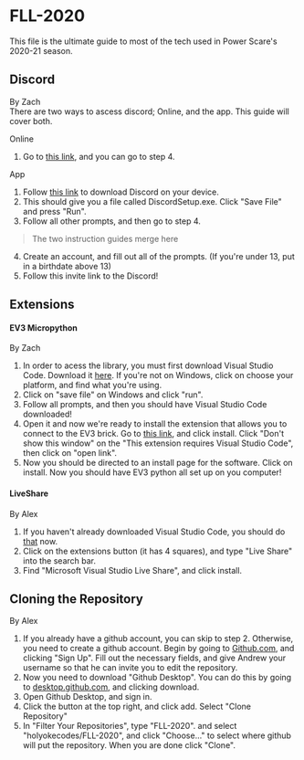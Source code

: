 # FLL-2020
This file is the ultimate guide to most of the tech used in Power Scare's 2020-21 season.

## Discord

By Zach  
There are two ways to ascess discord; Online, and the app. This guide will cover both.

Online
1. Go to [this link](https://discord.com/registration), and you can go to step 4.  

App
1. Follow [this link](https://discord.com/download) to download Discord on your device. 
2. This should give you a file called DiscordSetup.exe. Click "Save File" and press "Run".
3. Follow all other prompts, and then go to step 4.  

> The two instruction guides merge here

4. Create an account, and fill out all of the prompts. (If you're under 13, put in a birthdate above 13)
5. Follow this invite link to the Discord!

## Extensions
#### EV3 Micropython

By Zach

1. In order to acess the library, you must first download Visual Studio Code. Download it [here](https://code.visualstudio.com/). If you're not on Windows, click on choose your platform, and find what you're using.
2. Click on "save file" on Windows and click "run".
3. Follow all prompts, and then you should have Visual Studio Code downloaded!
4. Open it and now we're ready to install the extension that allows you to connect to the EV3 brick. Go to [this link](https://marketplace.visualstudio.com/items?itemName=lego-education.ev3-micropython), and click install. Click "Don't show this window" on the "This extension requires Visual Studio Code", then click on "open link".
5. Now you should be directed to an install page for the software. Click on install. Now you should have EV3 python all set up on you computer!
#### LiveShare
By Alex

1. If you haven't already downloaded Visual Studio Code, you should do [that](https://code.visualstudio.com/) now.
2. Click on the extensions button (it has 4 squares), and type "Live Share" into the search bar.
3. Find "Microsoft Visual Studio Live Share", and click install.

## Cloning the Repository
By Alex

1. If you already have a github account, you can skip to step 2. Otherwise, you need to create a github account. Begin by going to [Github.com](https://github.com), and clicking "Sign Up". Fill out the necessary fields, and give Andrew your username so that he can invite you to edit the repository.
2. Now you need to download "Github Desktop". You can do this by going to [desktop.github.com](https://desktop.github.com/), and clicking download.
3. Open Github Desktop, and sign in.
4. Click the button at the top right, and click add. Select "Clone Repository"
5. In "Filter Your Repositories", type "FLL-2020". and select "holyokecodes/FLL-2020", and click "Choose..." to select where github will put the repository. When you are done click "Clone".
